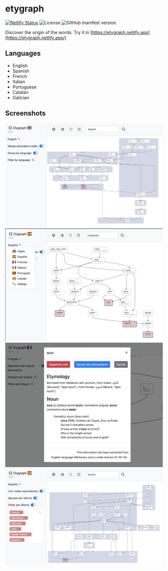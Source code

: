 # etygraph
[![Netlify Status](https://api.netlify.com/api/v1/badges/608a6735-59f3-45d1-abfb-f78914ea8585/deploy-status)](https://app.netlify.com/sites/etygraph/deploys)
![License](https://img.shields.io/github/license/franloza/etygraph)
![GitHub manifest version](https://img.shields.io/github/manifest-json/v/franloza/etygraph)

Discover the origin of the words. Try it in [https://etygraph.netlify.app](https://etygraph.netlify.app/)

## Languages
- English
- Spanish
- French
- Italian
- Portuguese
- Catalan
- Galician

## Screenshots
![Screenshot 1](./assets/img/screenshot_1.png)
![Screenshot 2](./assets/img/screenshot_2.png)
![Screenshot 3](./assets/img/screenshot_3.png)
![Screenshot 4](./assets/img/screenshot_4.png)
